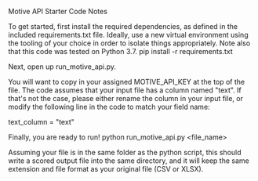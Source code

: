Motive API Starter Code Notes

To get started, first install the required dependencies, as defined in the included requirements.txt file. Ideally, use a new virtual environment using the tooling of your choice in order to isolate things appropriately. Note also that this code was tested on Python 3.7. 
pip install -r requirements.txt

Next, open up run_motive_api.py.  

You will want to copy in your assigned MOTIVE_API_KEY at the top of the file.
The code assumes that your input file has a column named "text". If that's not the case, please either rename the column in your input file, or modify the following line in the code to match your field name:

text_column = "text"

Finally, you are ready to run!
python run_motive_api.py <file_name>

Assuming your file is in the same folder as the python script, this should write a scored output file into the same directory, and it will keep the same extension and file format as your original file (CSV or XLSX). 
